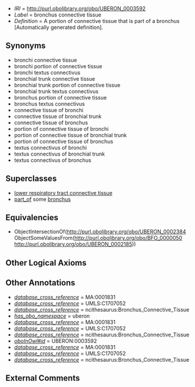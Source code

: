  * *IRI* = http://purl.obolibrary.org/obo/UBERON_0003592
 * *Label* = bronchus connective tissue
 * *Definition* = A portion of connective tissue that is part of a bronchus [Automatically generated definition].

## Synonyms

 * bronchi connective tissue
 * bronchi portion of connective tissue
 * bronchi textus connectivus
 * bronchial trunk connective tissue
 * bronchial trunk portion of connective tissue
 * bronchial trunk textus connectivus
 * bronchus portion of connective tissue
 * bronchus textus connectivus
 * connective tissue of bronchi
 * connective tissue of bronchial trunk
 * connective tissue of bronchus
 * portion of connective tissue of bronchi
 * portion of connective tissue of bronchial trunk
 * portion of connective tissue of bronchus
 * textus connectivus of bronchi
 * textus connectivus of bronchial trunk
 * textus connectivus of bronchus

## Superclasses

 * [lower respiratory tract connective tissue](../../UBERON/80/UBERON_0003580.md)
 * [part_of](../../BFO/50/BFO_0000050.md) some [bronchus](../../UBERON/85/UBERON_0002185.md)

## Equivalencies

 * ObjectIntersectionOf(<http://purl.obolibrary.org/obo/UBERON_0002384> ObjectSomeValuesFrom(<http://purl.obolibrary.org/obo/BFO_0000050> <http://purl.obolibrary.org/obo/UBERON_0002185>))

## Other Logical Axioms


## Other Annotations

 * *[database_cross_reference](../../ef/oboInOwl#hasDbXref.md)* = MA:0001831
 * *[database_cross_reference](../../ef/oboInOwl#hasDbXref.md)* = UMLS:C1707052
 * *[database_cross_reference](../../ef/oboInOwl#hasDbXref.md)* = ncithesaurus:Bronchus_Connective_Tissue
 * *[has_obo_namespace](../../ce/oboInOwl#hasOBONamespace.md)* = uberon
 * *[database_cross_reference](../../ef/oboInOwl#hasDbXref.md)* = MA:0001831
 * *[database_cross_reference](../../ef/oboInOwl#hasDbXref.md)* = UMLS:C1707052
 * *[database_cross_reference](../../ef/oboInOwl#hasDbXref.md)* = ncithesaurus:Bronchus_Connective_Tissue
 * *[oboInOwl#id](../../id/oboInOwl#id.md)* = UBERON:0003592
 * *[database_cross_reference](../../ef/oboInOwl#hasDbXref.md)* = MA:0001831
 * *[database_cross_reference](../../ef/oboInOwl#hasDbXref.md)* = UMLS:C1707052
 * *[database_cross_reference](../../ef/oboInOwl#hasDbXref.md)* = ncithesaurus:Bronchus_Connective_Tissue

## External Comments

